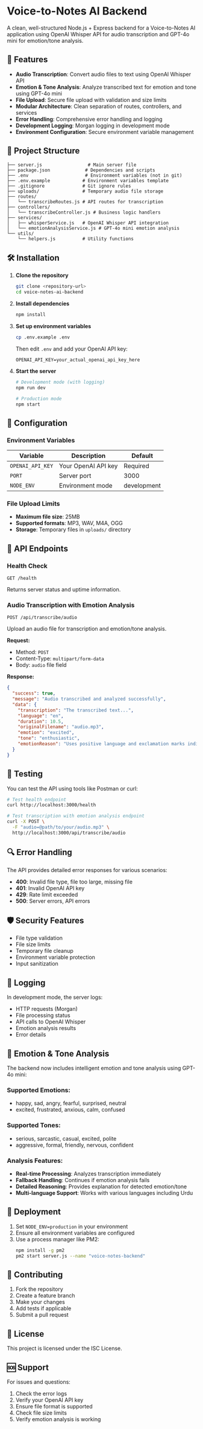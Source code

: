 # Voice-to-Notes AI Backend

A clean, well-structured Node.js + Express backend for a Voice-to-Notes AI application using OpenAI Whisper API for audio transcription and GPT-4o mini for emotion/tone analysis.

## 🚀 Features

- **Audio Transcription**: Convert audio files to text using OpenAI Whisper API
- **Emotion & Tone Analysis**: Analyze transcribed text for emotion and tone using GPT-4o mini
- **File Upload**: Secure file upload with validation and size limits
- **Modular Architecture**: Clean separation of routes, controllers, and services
- **Error Handling**: Comprehensive error handling and logging
- **Development Logging**: Morgan logging in development mode
- **Environment Configuration**: Secure environment variable management

## 📁 Project Structure

```
├── server.js                 # Main server file
├── package.json             # Dependencies and scripts
├── .env                     # Environment variables (not in git)
├── .env.example            # Environment variables template
├── .gitignore              # Git ignore rules
├── uploads/                # Temporary audio file storage
├── routes/
│   └── transcribeRoutes.js # API routes for transcription
├── controllers/
│   └── transcribeController.js # Business logic handlers
├── services/
│   ├── whisperService.js   # OpenAI Whisper API integration
│   └── emotionAnalysisService.js # GPT-4o mini emotion analysis
└── utils/
    └── helpers.js          # Utility functions
```

## 🛠️ Installation

1. **Clone the repository**
   ```bash
   git clone <repository-url>
   cd voice-notes-ai-backend
   ```

2. **Install dependencies**
   ```bash
   npm install
   ```

3. **Set up environment variables**
   ```bash
   cp .env.example .env
   ```
   Then edit `.env` and add your OpenAI API key:
   ```
   OPENAI_API_KEY=your_actual_openai_api_key_here
   ```

4. **Start the server**
   ```bash
   # Development mode (with logging)
   npm run dev
   
   # Production mode
   npm start
   ```

## 🔧 Configuration

### Environment Variables

| Variable | Description | Default |
|----------|-------------|---------|
| `OPENAI_API_KEY` | Your OpenAI API key | Required |
| `PORT` | Server port | 3000 |
| `NODE_ENV` | Environment mode | development |

### File Upload Limits

- **Maximum file size**: 25MB
- **Supported formats**: MP3, WAV, M4A, OGG
- **Storage**: Temporary files in `uploads/` directory

## 📡 API Endpoints

### Health Check
```
GET /health
```
Returns server status and uptime information.

### Audio Transcription with Emotion Analysis
```
POST /api/transcribe/audio
```
Upload an audio file for transcription and emotion/tone analysis.

**Request:**
- Method: `POST`
- Content-Type: `multipart/form-data`
- Body: `audio` file field

**Response:**
```json
{
  "success": true,
  "message": "Audio transcribed and analyzed successfully",
  "data": {
    "transcription": "The transcribed text...",
    "language": "en",
    "duration": 10.5,
    "originalFilename": "audio.mp3",
    "emotion": "excited",
    "tone": "enthusiastic",
    "emotionReason": "Uses positive language and exclamation marks indicating high energy"
  }
}
```

## 🧪 Testing

You can test the API using tools like Postman or curl:

```bash
# Test health endpoint
curl http://localhost:3000/health

# Test transcription with emotion analysis endpoint
curl -X POST \
  -F "audio=@path/to/your/audio.mp3" \
  http://localhost:3000/api/transcribe/audio
```

## 🔍 Error Handling

The API provides detailed error responses for various scenarios:

- **400**: Invalid file type, file too large, missing file
- **401**: Invalid OpenAI API key
- **429**: Rate limit exceeded
- **500**: Server errors, API errors

## 🛡️ Security Features

- File type validation
- File size limits
- Temporary file cleanup
- Environment variable protection
- Input sanitization

## 📝 Logging

In development mode, the server logs:
- HTTP requests (Morgan)
- File processing status
- API calls to OpenAI Whisper
- Emotion analysis results
- Error details

## 🧠 Emotion & Tone Analysis

The backend now includes intelligent emotion and tone analysis using GPT-4o mini:

### Supported Emotions:
- happy, sad, angry, fearful, surprised, neutral
- excited, frustrated, anxious, calm, confused

### Supported Tones:
- serious, sarcastic, casual, excited, polite
- aggressive, formal, friendly, nervous, confident

### Analysis Features:
- **Real-time Processing**: Analyzes transcription immediately
- **Fallback Handling**: Continues if emotion analysis fails
- **Detailed Reasoning**: Provides explanation for detected emotion/tone
- **Multi-language Support**: Works with various languages including Urdu

## 🚀 Deployment

1. Set `NODE_ENV=production` in your environment
2. Ensure all environment variables are configured
3. Use a process manager like PM2:
   ```bash
   npm install -g pm2
   pm2 start server.js --name "voice-notes-backend"
   ```

## 🤝 Contributing

1. Fork the repository
2. Create a feature branch
3. Make your changes
4. Add tests if applicable
5. Submit a pull request

## 📄 License

This project is licensed under the ISC License.

## 🆘 Support

For issues and questions:
1. Check the error logs
2. Verify your OpenAI API key
3. Ensure file format is supported
4. Check file size limits
5. Verify emotion analysis is working 